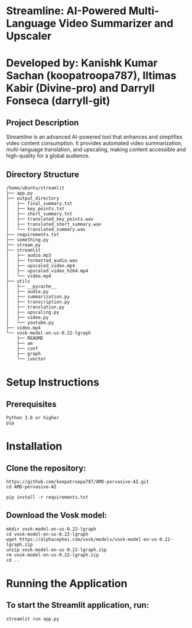 # Streamline: AI-Powered Multi-Language Video Summarizer and Upscaler

# Developed by: Kanishk Kumar Sachan (koopatroopa787), Iltimas Kabir (Divine-pro) and Darryll Fonseca (darryll-git)

## Project Description
Streamline is an advanced AI-powered tool that enhances and simplifies video content consumption. It provides automated video summarization, multi-language translation, and upscaling, making content accessible and high-quality for a global audience.

## Directory Structure
```plaintext
/home/ubuntu/streamlit
├── app.py
├── output_directory
│   ├── final_summary.txt
│   ├── key_points.txt
│   ├── short_summary.txt
│   ├── translated_key_points.wav
│   ├── translated_short_summary.wav
│   └── translated_summary.wav
├── requirements.txt
├── something.py
├── stream.py
├── streamlit
│   ├── audio.mp3
│   ├── formatted_audio.wav
│   ├── upscaled_video.mp4
│   ├── upscaled_video_h264.mp4
│   └── video.mp4
├── utils
│   ├── __pycache__
│   ├── audio.py
│   ├── summarization.py
│   ├── transcription.py
│   ├── translation.py
│   ├── upscaling.py
│   ├── video.py
│   └── youtube.py
├── video.mp4
└── vosk-model-en-us-0.22-lgraph
    ├── README
    ├── am
    ├── conf
    ├── graph
    └── ivector
```
# Setup Instructions
## Prerequisites
```plaintext
Python 3.8 or higher
pip
```
# Installation
## Clone the repository:
```plaintext
https://github.com/koopatroopa787/AMD-pervasive-AI.git
cd AMD-pervasive-AI
```

```plaintext
pip install -r requirements.txt
```
## Download the Vosk model:

```plaintext
mkdir vosk-model-en-us-0.22-lgraph
cd vosk-model-en-us-0.22-lgraph
wget https://alphacephei.com/vosk/models/vosk-model-en-us-0.22-lgraph.zip
unzip vosk-model-en-us-0.22-lgraph.zip
rm vosk-model-en-us-0.22-lgraph.zip
cd ..
```
# Running the Application
## To start the Streamlit application, run:
```plaintext
streamlit run app.py
```
